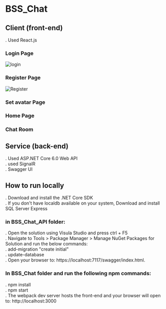 # BSS_Chat

<h2>Client (front-end)</h2>
<p>. Used React.js </p>
<h3>Login Page</h3>
<img src="https://user-images.githubusercontent.com/60642006/190406459-07e18bc2-dff7-4aa2-88a6-d73c8df137eb.png" alt="login" />
<h3>Register Page</h3>
<img src="https://user-images.githubusercontent.com/60642006/190408379-e963976e-3775-4bdc-a14a-d1a2a102530b.png" alt="Register" />
<h3>Set avatar Page</h3>
<h3>Home Page</h3>
<h3>Chat Room</h3>


<h2>Service (back-end) </h2>
<p>. Used ASP.NET Core 6.0 Web API <br/>
   . used SignalR <br/>
   . Swagger UI </p>
<h2>How to run locally</h2>
<p>. Download and install the .NET Core SDK <br/>. If you don't have localdb available on your system, Download and install SQL Server Express </p>

<h3>in BSS_Chat_API folder:</h3>
<p>. Open the solution using Visula Studio and press ctrl + F5 <br/>
. Navigate to Tools > Package Manager > Manage NuGet Packages for Solution and run the below commands: <br/>
. add-migration "create initial" <br/>
. update-database <br/>
. Open your browser to: https://localhost:7117/swagger/index.html. </p>

<h3>In BSS_Chat folder and run the following npm commands: </h3>
<p>. npm install <br/>
. npm start <br/>
. The webpack dev server hosts the front-end and your browser will open to: http://localhost:3000 <p/>

